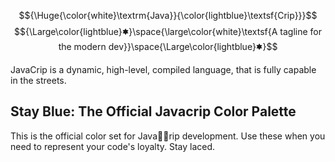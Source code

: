 $${\Huge{\color{white}\textrm{Java}}{\color{lightblue}\textsf{Crip}}}$$
$${\Large\color{lightblue}🟌}\space{\large\color{white}\textsf{A tagline for the modern dev}}\space{\Large\color{lightblue}🟌}$$

JavaCrip is a dynamic, high-level, compiled language, that is fully capable in the streets. 

## Stay Blue: The Official Javacrip Color Palette

This is the official color set for Java🤏🏿rip development. Use these when you need to represent your code's loyalty. Stay laced.
